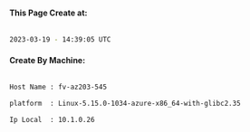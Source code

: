 
   
#### This Page Create at:

```bash

2023-03-19 - 14:39:05 UTC

```

#### Create By Machine:

```bash

Host Name : fv-az203-545

platform  : Linux-5.15.0-1034-azure-x86_64-with-glibc2.35

Ip Local  : 10.1.0.26

```

